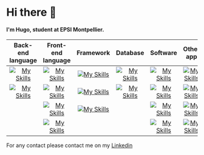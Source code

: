 # Hi there 👋

#### I'm Hugo, student at EPSI Montpellier.



|Back-end language|Front-end language| Framework | Database | Software | Other app |
|:----:|:----:|:----:| :----:|:----:|:----:|
|[![My Skills](https://skillicons.dev/icons?i=py)]()|[![My Skills](https://skillicons.dev/icons?i=dart)]()| [![My Skills](https://skillicons.dev/icons?i=flutter)]() | [![My Skills](https://skillicons.dev/icons?i=sqlite)]() | [![My Skills](https://skillicons.dev/icons?i=androidstudio)]() | [![My Skills](https://skillicons.dev/icons?i=notion)]() |
|[![My Skills](https://skillicons.dev/icons?i=php)]()  |[![My Skills](https://skillicons.dev/icons?i=html)]()| [![My Skills](https://skillicons.dev/icons?i=bootstrap)]() | [![My Skills](https://skillicons.dev/icons?i=mysql)]()   |  [![My Skills](https://skillicons.dev/icons?i=vscode)]() |  [![My Skills](https://skillicons.dev/icons?i=obsidian)]() |
| |[![My Skills](https://skillicons.dev/icons?i=css)]()| [![My Skills](https://skillicons.dev/icons?i=symfony)]() | |  [![My Skills](https://skillicons.dev/icons?i=figma)]() |  [![My Skills](https://skillicons.dev/icons?i=ps)]() |
| |[![My Skills](https://skillicons.dev/icons?i=js)]()  | | | [![My Skills](https://skillicons.dev/icons?i=github)]()   | [![My Skills](https://skillicons.dev/icons?i=blender)]() |


For any contact please contact me on my <a href="https://www.linkedin.com/in/hugo-lembrez/">Linkedin</a>
